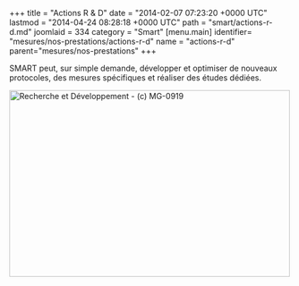 +++
title = "Actions R & D"
date = "2014-02-07 07:23:20 +0000 UTC"
lastmod = "2014-04-24 08:28:18 +0000 UTC"
path = "smart/actions-r-d.md"
joomlaid = 334
category = "Smart"
[menu.main]
  identifier= "mesures/nos-prestations/actions-r-d"
  name = "actions-r-d"
  parent="mesures/nos-prestations"
+++
<p>SMART peut, sur simple demande, développer et optimiser de nouveaux protocoles, des mesures spécifiques et réaliser des études dédiées.</p>
<p><img title="Recherche et Développement - (c) MG-0919" src="images/SMART/MG_0919.jpg" alt="Recherche et Développement - (c) MG-0919" width="501" height="334"/></p>